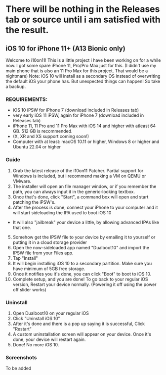 # There will be nothing in the Releases tab or source until i am satisfied with the result.
## iOS 10 for iPhone 11+ (A13 Bionic only)
Welcome to i10on11!
This is a little project i have been working on for a while now. I got some spare iPhone 11, Pro/Pro Max just for this.
(I didn't use my main phone that is also an 11 Pro Max for this project. That would be a nightmare)
Note: iOS 10 will install as a secondary OS instead of overwriting the default iOS your phone has. But unexpected things can happen! So take a backup.

### REQUIREMENTS:
- iOS 10 iPSW for iPhone 7 (download included in Releases tab)
- very early iOS 11 iPSW, again for iPhone 7 (download included in Releases tab)
- iPhone 11, 11 Pro and 11 Pro Max with iOS 14 and higher with atleast 64 GB. 512 GB is recommended.
- (X, XR and XS support coming soon!)
- Computer with at least: macOS 10.11 or higher, Windows 8 or higher and Ubuntu 22.04 or higher

### Guide
1. Grab the latest release of the i10on11 Patcher. Partial support for Windows is included, but i recommend making a VM on QEMU or VMware.
2. The installer will open an file manager window, or if you remember the path, you can always input it in the generic-looking textbox.
3. Once that's done, click "Start", a command box will open and start patching the iPSW's.
4. After the process is done, connect your iPhone to your computer and it will start sideloading the IPA used to boot iOS 10
- It will also "jailbreak" your device a little, by allowing advanced IPAs like that one.
5. Somehow get the IPSW file to your device by emailing it to yourself or putting it in a cloud storage provider
6. Open the now-sideloaded app named "Dualboot10" and import the IPSW file from your Files app.
7. Tap "Install"
8. It will begin installing iOS 10 to a secondary partition. Make sure you have minimum of 5GB free storage.
9. Once it notifies you it's done, you can click "Boot" to boot to iOS 10.
10. Complete setup, and you are done! To go back to your regular iOS version, Restart your device normally. (Powering it off using the power off slider works)

### Uninstall
1. Open Dualboot10 on your regular iOS
2. Click "Uninstall iOS 10"
3. After it's done and there is a pop up saying it is successful, Click "Restart"
4. A custom uninstallation screen will appear on your device. Once it's done, your device will restart again.
5. Done! No more iOS 10.

### Screenshots
To be added
